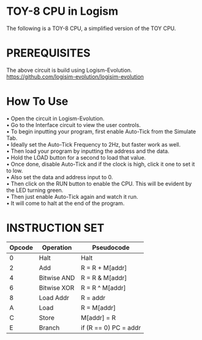 
# TOY-8 CPU in Logism

The following is a TOY-8 CPU, a simplified version of the TOY CPU.

# PREREQUISITES

The above circuit is build using Logism-Evolution.\
https://github.com/logisim-evolution/logisim-evolution

# How To Use

• Open the circuit in Logism-Evolution.\
• Go to the Interface circuit to view the user controls.\
• To begin inputting your program, first enable Auto-Tick from the Simulate Tab.\
• Ideally set the Auto-Tick Frequency to 2Hz, but faster work as well.\
• Then load your program by inputting the address and the data.\
• Hold the LOAD button for a second to load that value.\
• Once done, disable Auto-Tick and if the clock is high, click it one to set it to low.\
• Also set the data and address input to 0.\
• Then click on the RUN button to enable the CPU. This will be evident by the LED turning green.\
• Then just enable Auto-Tick again and watch it run.\
• It will come to halt at the end of the program.

# INSTRUCTION SET 

| Opcode | Operation | Pseudocode |
|--------|-----------|------------|
|   0    | Halt     | Halt  |
|   2    | Add      |  R = R + M[addr] |
|   4    | Bitwise AND |  R = R & M[addr] |
|   6    |   Bitwise XOR| R = R ^ M[addr]  |
|   8    |   Load Addr |  R = addr |
|   A    |   Load|  R = M[addr] |
|   C    |   Store|  M[addr] = R |
|   E    |   Branch|  if (R == 0) PC = addr |






